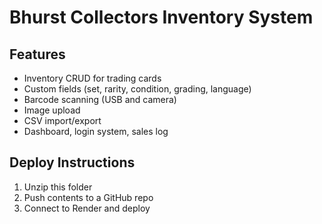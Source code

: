 # Bhurst Collectors Inventory System

## Features
- Inventory CRUD for trading cards
- Custom fields (set, rarity, condition, grading, language)
- Barcode scanning (USB and camera)
- Image upload
- CSV import/export
- Dashboard, login system, sales log

## Deploy Instructions
1. Unzip this folder
2. Push contents to a GitHub repo
3. Connect to Render and deploy
